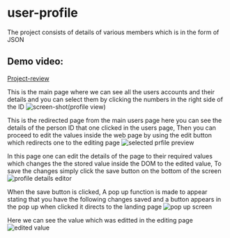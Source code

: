 # user-profile
The project consists of details of various members which is in the form of JSON

<h2>Demo video:</h2>
<a href="https://mohammed-profile.netlify.app/index.html">Project-review</a>

This is the main page where we can see all the users accounts and their details and you can select them by clicking the numbers in the right side of the ID
![screen-shot(profile view)](https://user-images.githubusercontent.com/104298679/176442279-c95f99eb-46e8-494b-830d-c38911e6a05a.jpg)

This is the redirected page from the main users page here you can see the details of the person ID that one clicked in the users page, Then you can proceed to edit the values inside the web page by using the edit button which redirects one to the editing page
![selected prfile preview](https://user-images.githubusercontent.com/104298679/176443575-d5960490-d192-45bc-a0c3-32e53b5521b1.jpg)

In this page one can edit the details of the page to their required values which changes the the stored value inside the DOM to the edited value, To save the changes simply click the save button on the bottom of the screen
![profile details editor](https://user-images.githubusercontent.com/104298679/176444288-3e54a137-2292-4554-b2b0-c27b65449b27.jpg)

When the save button is clicked, A pop up function is made to appear stating that you have the following changes saved and a button appears in the pop up when clicked it directs to the landing page
![pop up screen](https://user-images.githubusercontent.com/104298679/176444787-4b6a00e5-a9da-4222-b36f-e82ca3d8923f.jpg)

Here we can see the value which was editted in the editing page
![edited value ](https://user-images.githubusercontent.com/104298679/176445528-e7b9e027-3d2f-4ac3-9734-b753a7056fc9.jpg)
